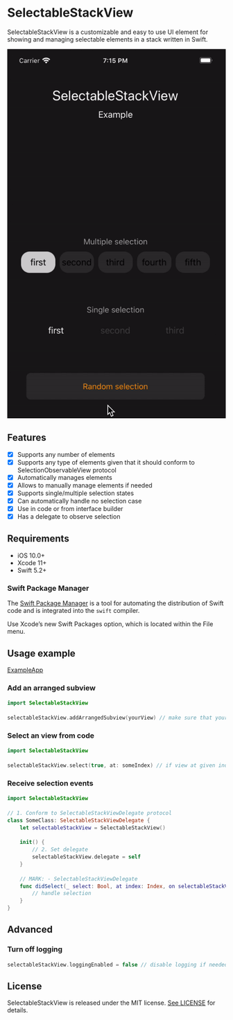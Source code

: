 # SelectableStackView

SelectableStackView is a customizable and easy to use UI element for showing and managing selectable elements in a stack written in Swift.

![Preview](https://github.com/VladimirBrejcha/SelectableStackViewExample/blob/master/SelectableStackViewExample/preview.gif)

## Features

- [x] Supports any number of elements
- [x] Supports any type of elements given that it should conform to SelectionObservableView protocol
- [x] Automatically manages elements
- [x] Allows to manually manage elements if needed
- [x] Supports single/multiple selection states
- [x] Can automatically handle no selection case
- [x] Use in code or from interface builder
- [x] Has a delegate to observe selection

## Requirements

- iOS 10.0+
- Xcode 11+
- Swift 5.2+

### Swift Package Manager

The [Swift Package Manager](https://swift.org/package-manager/) is a tool for automating the distribution of Swift code and is integrated into the `swift` compiler.

Use Xcode’s new Swift Packages option, which is located within the File menu.

## Usage example

[ExampleApp](https://github.com/VladimirBrejcha/SelectableStackViewExample)

### Add an arranged subview
```Swift
import SelectableStackView

selectableStackView.addArrangedSubview(yourView) // make sure that your view conform to SelectionObservableView protocol
```

### Select an view from code
```Swift
import SelectableStackView

selectableStackView.select(true, at: someIndex) // if view at given index doesnt exist, nothing will happen
```

### Receive selection events
```Swift
import SelectableStackView

// 1. Conform to SelectableStackViewDelegate protocol
class SomeClass: SelectableStackViewDelegate {
    let selectableStackView = SelectableStackView()
    
    init() {
        // 2. Set delegate
        selectableStackView.delegate = self
    }
    
    // MARK: - SelectableStackViewDelegate
    func didSelect(_ select: Bool, at index: Index, on selectableStackView: SelectableStackView) {
        // handle selection
    }
}
```

## Advanced

### Turn off logging

```Swift
selectableStackView.loggingEnabled = false // disable logging if needed
```

## License

SelectableStackView is released under the MIT license. [See LICENSE](LICENSE) for details.
